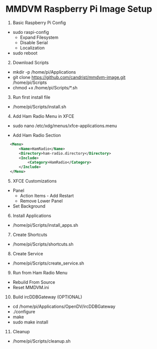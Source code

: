 # MMDVM Raspberry Pi Image Setup


1. Basic Raspberry Pi Config
  - sudo raspi-config
    - Expand Filesystem
    - Disable Serial
    - Localization
 - sudo reboot

2. Download Scripts
  - mkdir -p /home/pi/Applications
  - git clone https://github.com/candrist/mmdvm-image.git /home/pi/Scripts
  - chmod +x /home/pi/Scripts/*.sh

3. Run first install file
  - /home/pi/Scripts/install.sh

4. Add Ham Radio Menu in XFCE

  - sudo nano /etc/xdg/menus/xfce-applications.menu

  - Add Ham Radio Section

  ```xml
    <Menu>
        <Name>HamRadio</Name>
        <Directory>ham-radio.directory</Directory>
        <Include>
            <Category>HamRadio</Category>
        </Include>
    </Menu>
  ```

5. XFCE Customizations
  - Panel
    - Action Items - Add Restart
    - Remove Lower Panel
  - Set Background

6. Install Applications
  - /home/pi/Scripts/install_apps.sh
  
7. Create Shortcuts
  - /home/pi/Scripts/shortcuts.sh

8. Create Service
  - /home/pi/Scripts/create_service.sh

9. Run from Ham Radio Menu
  - Rebuild From Source
  - Reset MMDVM.ini

10. Build ircDDBGateway (OPTIONAL)
  - cd /home/pi/Applications/OpenDV/ircDDBGateway
  - ./configure
  - make
  - sudo make install

11. Cleanup
  - /home/pi/Scripts/cleanup.sh

